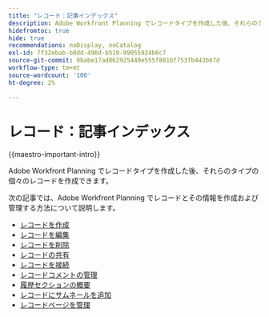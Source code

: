 ```yaml
---
title: "レコード：記事インデックス"
description: Adobe Workfront Planning でレコードタイプを作成した後、それらのタイプの個々のレコードを作成できます。 次の記事では、Adobe Workfront Planning でレコードとその情報を作成および管理する方法について説明します。
hidefromtoc: true
hide: true
recommendations: noDisplay, noCatalog
exl-id: 7f32ebab-b8dd-496d-b510-99055924b0c7
source-git-commit: 9babe17ad862925440e555f881bf753fb443b67d
workflow-type: tm+mt
source-wordcount: '100'
ht-degree: 2%

---
```


<!-- update the metadata with real information when making this available in TOC and in the left nav
---
title: The architecture and fields of Adobe Maestro
description: The following articles describe how you can create and manage records in Adobe Maestro. 
hidefromtoc: yes
author: Alina
feature: Work Management
role: User
hide: yes
---
-->

# レコード：記事インデックス

{{maestro-important-intro}}

Adobe Workfront Planning でレコードタイプを作成した後、それらのタイプの個々のレコードを作成できます。

次の記事では、Adobe Workfront Planning でレコードとその情報を作成および管理する方法について説明します。

* [レコードを作成](/help/quicksilver/maestro/records/create-records.md)
* [レコードを編集](/help/quicksilver/maestro/records/edit-records.md)
* [レコードを削除](/help/quicksilver/maestro/records/delete-records.md)
* [レコードの共有](/help/quicksilver/maestro/records/share-records.md)
* [レコードを接続](/help/quicksilver/maestro/records/connect-records.md)
* [レコードコメントの管理](/help/quicksilver/maestro/records/manage-record-comments.md)
* [履歴セクションの概要](/help/quicksilver/maestro/records/history-section-overview.md)
* [レコードにサムネールを追加](/help/quicksilver/maestro/records/add-thumbnails-to-records.md)
* [レコードページを管理](/help/quicksilver/maestro/records/manage-the-record-page.md)
